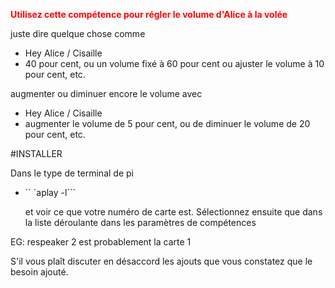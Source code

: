 
<Span style = "color: #FF0000;"> <strong> Utilisez cette compétence pour régler le volume d'Alice à la volée </strong> </span>

juste dire quelque chose comme

- Hey Alice / Cisaille
- 40 pour cent, ou un volume fixé à 60 pour cent ou ajuster le volume à 10 pour cent, etc.

augmenter ou diminuer encore le volume avec

- Hey Alice / Cisaille
- augmenter le volume de 5 pour cent, ou de diminuer le volume de 20 pour cent, etc.

#INSTALLER

Dans le type de terminal de pi


 - `` `aplay -l```
 
   et voir ce que votre numéro de carte est. Sélectionnez ensuite que dans la liste déroulante dans les paramètres de compétences

EG: respeaker 2 est probablement la carte 1
   
S'il vous plaît discuter en désaccord les ajouts que vous constatez que le besoin ajouté.
